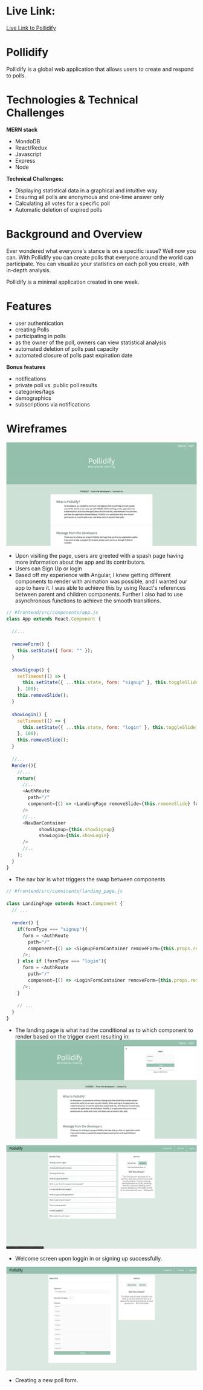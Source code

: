 # Live Link:
[Live Link to Pollidify](https://warm-crag-62563.herokuapp.com)

# Pollidify
Pollidify is a global web application that allows users to create and respond to polls.

# Technologies & Technical Challenges
**MERN stack**
* MondoDB
* React/Redux
* Javascript
* Express 
* Node

**Technical Challenges:**
* Displaying statistical data in a graphical and intuitive way
* Ensuring all polls are anonymous and one-time answer only
* Calculating all votes for a specific poll
* Automatic deletion of expired polls

# Background and Overview
Ever wondered what everyone's stance is on a specific issue? Well now you can. With Pollidify you can create polls that everyone 
around the world can participate. You can visualize your statistics on each poll you create, with in-depth analysis.

Pollidify is a minimal application created in one week. 

# Features
* user authentication
* creating Polls
* participating in polls
* as the owner of the poll, owners can view statistical analysis
* automated deletion of polls past capacity
* automated closure of polls past expiration date

**Bonus features**
* notifications
* private poll vs. public poll results
* categories/tags
* demographics
* subscriptions via notifications

# Wireframes
![splash](https://github.com/aparcanapavel/Pollidify/blob/master/readmeImgs/pollidify.png?raw=true)
- Upon visiting the page, users are greeted with a spash page having more information about the app and its contributors.
- Users can Sign Up or login
- Based off my experience with Angular, I knew getting different components to render with animation was possible, and I wanted our app to have it. I was able to achieve this by using React's references between parent and children components. Further I also had to use asynchronous functions to achieve the smooth transitions. 
```js
// #frontend/src/components/app.js
class App extends React.Component {

  //...

  removeForm() {
    this.setState({ form: "" });
  }

  showSignup() {
    setTimeout(() => {
      this.setState({ ...this.state, form: "signup" }, this.toggleSlide);
    }, 100);
    this.removeSlide();
  }

  showLogin() {
    setTimeout(() => {
      this.setState({ ...this.state, form: "login" }, this.toggleSlide);
    }, 100);
    this.removeSlide();
  }

  //...
  Render(){
    //...
    return(
      //...
      <AuthRoute
        path="/"
        component={() => <LandingPage removeSlide={this.removeSlide} formType={this.state.form} removeForm={this.removeForm} />}
      />
      //...
      <NavBarContainer
            showSignup={this.showSignup}
            showLogin={this.showLogin}
      />
      //..
    );
  }
}
```
- The nav bar is what triggers the swap between components
```js
// #frontend/src/comoinents/landing_page.js

class LandingPage extends React.Component {
  // ...

  render() {
    if(formType === "signup"){
      form = <AuthRoute 
        path="/" 
        component={() => <SignupFormContainer removeForm={this.props.removeForm} />}
      />;
    } else if (formType === "login"){
      form = <AuthRoute 
        path="/" 
        component={() => <LoginFormContainer removeForm={this.props.removeForm} />} 
      />;
    }

    // ...
  }
}
```

- The landing page is what had the conditional as to which component to render based on the trigger event resulting in: 
  ![End-Result](https://github.com/aparcanapavel/Pollidify/blob/master/readmeImgs/pollidify2.png?raw=true)

![home-page](https://github.com/aparcanapavel/Pollidify/blob/master/readmeImgs/pollidify3.png?raw=true)
- Welcome screen upon loggin in or signing up successfully.

![new-poll](https://github.com/aparcanapavel/Pollidify/blob/master/readmeImgs/pollidify4.png?raw=true)
- Creating a new poll form.